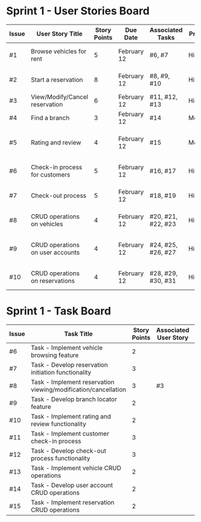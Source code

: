 # Sprint 1 - User Stories Board

| Issue | User Story Title                                        | Story Points | Due Date    | Associated Tasks                    | Priority | Risk                                         | Responsible/Owner |
|-------|----------------------------------------------------------|--------------|-------------|-------------------------------------|----------|----------------------------------------------|-------------------|
| #1    | Browse vehicles for rent                                | 5            | February 12 | #6, #7                              | High     | Medium: Database interaction               | Matteo            |
| #2    | Start a reservation                                     | 8            | February 12 | #8, #9, #10                         | High     | High: Complex reservation logic           | Mohamed           |
| #3    | View/Modify/Cancel reservation                          | 6            | February 12 | #11, #12, #13                       | High     | High: Database interaction                | Zeiad             |
| #4    | Find a branch                                           | 3            | February 12 | #14                                 | Medium   | Low: Relatively straightforward           |                   |
| #5    | Rating and review                                      | 4            | February 12 | #15                                 | Medium   | Medium: Additional database interactions |                   |
| #6    | Check-in process for customers                         | 5            | February 12 | #16, #17                            | High     | High: Complex check-in procedures        |                   |
| #7    | Check-out process                                      | 5            | February 12 | #18, #19                            | High     | High: Billing and payment processing     |                   |
| #8    | CRUD operations on vehicles                            | 4            | February 12 | #20, #21, #22, #23                  | High     | Medium: Database management               | Abdel & Miskat    |
| #9    | CRUD operations on user accounts                       | 4            | February 12 | #24, #25, #26, #27                  | High     | Medium: User authentication and management | Abdel & Miskat    |
| #10   | CRUD operations on reservations                        | 4            | February 12 | #28, #29, #30, #31                  | High     | Medium: Reservation management           | Abdel & Miskat    |

# Sprint 1 - Task Board

| Issue | Task Title                                                   | Story Points | Associated User Story | Priority |
|-------|--------------------------------------------------------------|--------------|------------------------|----------|
| #6    | Task - Implement vehicle browsing feature                    | 2            |                        | High     |
| #7    | Task - Develop reservation initiation functionality         | 3            |                        | High     |
| #8    | Task - Implement reservation viewing/modification/cancellation | 3            | #3                     | High     |
| #9    | Task - Develop branch locator feature                        | 2            |                        | Medium   |
| #10   | Task - Implement rating and review functionality            | 2            |                        | Medium   |
| #11   | Task - Implement customer check-in process                  | 3            |                        | High     |
| #12   | Task - Develop check-out process functionality              | 3            |                        | High     |
| #13   | Task - Implement vehicle CRUD operations                    | 2            |                        | High     |
| #14   | Task - Develop user account CRUD operations                 | 2            |                        | High     |
| #15   | Task - Implement reservation CRUD operations                | 2            |                        | High     |
